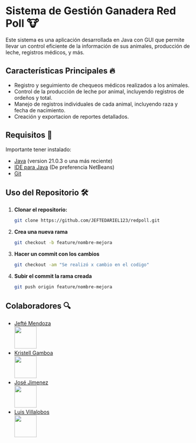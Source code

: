 # Sistema de Gestión Ganadera Red Poll 🐮

Este sistema es una aplicación desarrollada en Java con GUI que permite llevar un control eficiente de la información de sus animales, producción de leche, registros médicos, y más.

## Características Principales 🔥
  - Registro y seguimiento de chequeos médicos realizados a los animales.
  - Control de la producción de leche por animal, incluyendo registros de ordeños y total.
  - Manejo de registros individuales de cada animal, incluyendo raza y fecha de nacimiento.
  - Creación y exportacion de reportes detallados.
## Requisitos 🔑
  Importante tener instalado:

- [Java](https://adoptium.net/) (version 21.0.3 o una más reciente)
- [IDE para Java](https://netbeans.apache.org/front/main/download/) (De preferencia NetBeans)
- [Git](https://git-scm.com/)
## Uso del Repositorio 🛠️

1. **Clonar el repositorio:**
   ```bash
   git clone https://github.com/JEFTEDARIEL123/redpoll.git
   ```
2. **Crea una nueva rama**
   ```bash
   git checkout -b feature/nombre-mejora
   ```
3. **Hacer un commit con los cambios**
   ```bash
   git checkout -am "Se realizó x cambio en el codigo"
   ```
5. **Subir el commit la rama creada**
   ```bash
   git push origin feature/nombre-mejora
   ```
## Colaboradores 🔍️


- [Jefté Mendoza <br> <img src="https://github.com/JEFTEDARIEL123.png" width="60px;"/>](https://github.com/JEFTEDARIEL123)
- [Kristell Gamboa <br> <img src="https://github.com/KristelGamboaM.png" width="60px;" />](https://github.com/KristelGamboaM)
- [José Jimenez <br> <img src="https://github.com/JoseJimenez.png" width="60px;"/>](https://github.com/)
- [Luis Villalobos <br> <img src="https://github.com/LuisVillalobos.png" width="60px;"/>](https://github.com/)
